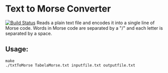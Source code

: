 # Text to Morse Converter
[![Build Status](https://travis-ci.org/fercgomes/text-to-morse.svg?branch=master)](https://travis-ci.org/fercgomes/text-to-morse)
Reads a plain text file and encodes it into a single line of Morse code.
Words in Morse code are separated by a "/" and each letter is separated by a space.

## Usage:
`make`  
`./txtToMorse TabelaMorse.txt inputfile.txt outputfile.txt`
